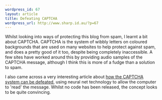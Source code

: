 ```yaml
--- 
wordpress_id: 67
layout: article
title: Defeating CAPTCHA
wordpress_url: http://www.sharp.id.au/?p=67
---
```

Whilst looking into ways of protecting this blog from spam, I learnt a bit about CAPTCHA. CAPTCHA is the system of wibbly letters on coloured backgrounds that are used on many websites to help protect against spam, and does a pretty good of it too, despite being completely inaccessible. A few sites have worked around this by providing audio samples of the CAPTCHA message, although I think this is more of a fudge than a solution to spam.

I also came across a very interesting article about <a href="http://www.brains-n-brawn.com/default.aspx?vDir=aicaptcha">how the CAPTCHA system can be defeated</a>, using neural net technology to allow the computer to 'read' the message. Whilst no code has been released, the concept looks to be quite convincing.
